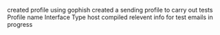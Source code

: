 created profile using gophish
created a sending profile to carry out tests
Profile name Interface Type host 
compiled relevent info for test emails
in progress
